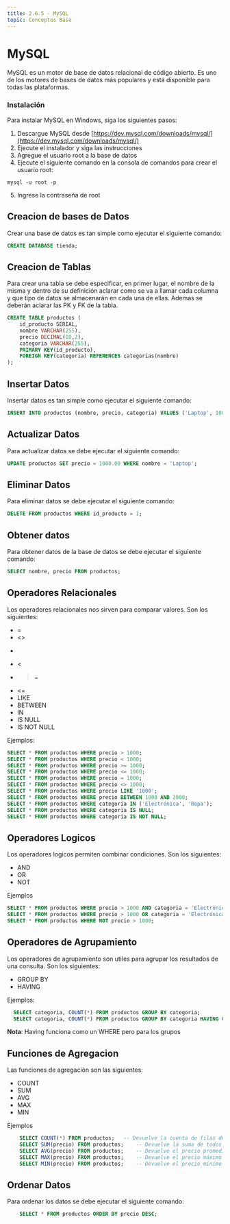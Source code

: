```yaml
---
title: 2.6.5 - MySQL
topic: Conceptos Base
---
```


# MySQL

MySQL es un motor de base de datos relacional de código abierto. Es uno de los motores de bases de datos más populares y está disponible para todas las plataformas.

### Instalación

Para instalar MySQL en Windows, siga los siguientes pasos:

1. Descargue MySQL desde [https://dev.mysql.com/downloads/mysql/](https://dev.mysql.com/downloads/mysql/)
2. Ejecute el instalador y siga las instrucciones
3. Agregue el usuario root a la base de datos
4. Ejecute el siguiente comando en la consola de comandos para crear el usuario root:

```
mysql -u root -p
```

5. Ingrese la contraseña de root

## Creacion de bases de Datos

Crear una base de datos es tan simple como ejecutar el siguiente comando:

```sql
CREATE DATABASE tienda;
```

## Creacion de Tablas

Para crear una tabla se debe especificar, en primer lugar, el nombre de la misma y dentro de su definición aclarar como se va a llamar cada columna y que tipo de datos se almacenarán en cada una de ellas.
Ademas se deberán aclarar las PK y FK de la tabla.

```sql
CREATE TABLE productos (
    id_producto SERIAL,
    nombre VARCHAR(255),
    precio DECIMAL(10,2),
    categoria VARCHAR(255),
    PRIMARY KEY(id_producto),
    FOREIGN KEY(categoria) REFERENCES categorias(nombre)
);
```

## Insertar Datos

Insertar datos es tan simple como ejecutar el siguiente comando:

```sql
INSERT INTO productos (nombre, precio, categoria) VALUES ('Laptop', 1000.00, 'Electrónica');
```

## Actualizar Datos

Para actualizar datos se debe ejecutar el siguiente comando:

```sql
UPDATE productos SET precio = 1000.00 WHERE nombre = 'Laptop';
```

## Eliminar Datos

Para eliminar datos se debe ejecutar el siguiente comando:

```sql
DELETE FROM productos WHERE id_producto = 1;
```

## Obtener datos

Para obtener datos de la base de datos se debe ejecutar el siguiente comando:

```sql
SELECT nombre, precio FROM productos;
```

## Operadores Relacionales

Los operadores relacionales nos sirven para comparar valores. Son los siguientes:

- =
- <>
- >
- <
- >=
- <=
- LIKE
- BETWEEN
- IN
- IS NULL
- IS NOT NULL

Ejemplos:

```sql
SELECT * FROM productos WHERE precio > 1000;
SELECT * FROM productos WHERE precio < 1000;
SELECT * FROM productos WHERE precio >= 1000;
SELECT * FROM productos WHERE precio <= 1000;
SELECT * FROM productos WHERE precio = 1000;
SELECT * FROM productos WHERE precio <> 1000;
SELECT * FROM productos WHERE precio LIKE '1000';
SELECT * FROM productos WHERE precio BETWEEN 1000 AND 2000;
SELECT * FROM productos WHERE categoria IN ('Electrónica', 'Ropa');
SELECT * FROM productos WHERE categoria IS NULL;
SELECT * FROM productos WHERE categoria IS NOT NULL;
```

## Operadores Logicos

Los operadores logicos permiten combinar condiciones. Son los siguientes:

- AND
- OR
- NOT

Ejemplos

```sql
SELECT * FROM productos WHERE precio > 1000 AND categoria = 'Electrónica';
SELECT * FROM productos WHERE precio > 1000 OR categoria = 'Electrónica'; 
SELECT * FROM productos WHERE NOT precio > 1000; 
```

## Operadores de Agrupamiento

Los operadores de agrupamiento son utiles para agrupar los resultados de una consulta. Son los siguientes:

- GROUP BY
- HAVING

Ejemplos:

```sql
  SELECT categoria, COUNT(*) FROM productos GROUP BY categoria;
  SELECT categoria, COUNT(*) FROM productos GROUP BY categoria HAVING COUNT(*) > 1;
```

**Nota**: Having funciona como un WHERE pero para los grupos

## Funciones de Agregacion

Las funciones de agregación son las siguientes:

- COUNT
- SUM
- AVG
- MAX
- MIN

Ejemplos

```sql
    SELECT COUNT(*) FROM productos;   -- Devuelve la cuenta de filas de la tabla productos
    SELECT SUM(precio) FROM productos;    -- Devuelve la suma de todos los precios
    SELECT AVG(precio) FROM productos;    -- Devuelve el precio promedio
    SELECT MAX(precio) FROM productos;    -- Devuelve el precio máximo
    SELECT MIN(precio) FROM productos;    -- Devuelve el precio mínimo
```

## Ordenar Datos

Para ordenar los datos se debe ejecutar el siguiente comando:

```sql
    SELECT * FROM productos ORDER BY precio DESC;
```